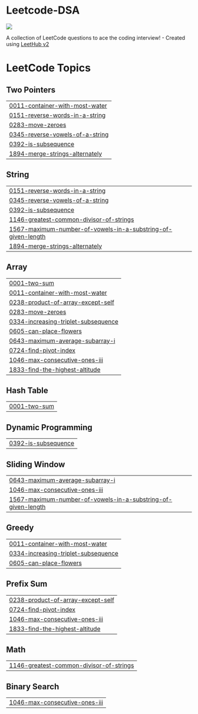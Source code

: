 # Leetcode-DSA

![](https://leetcard.jacoblin.cool/akashacharya03?ext=heatmap)

A collection of LeetCode questions to ace the coding interview! - Created using [LeetHub v2](https://github.com/arunbhardwaj/LeetHub-2.0)

<!---LeetCode Topics Start-->
# LeetCode Topics
## Two Pointers
|  |
| ------- |
| [0011-container-with-most-water](https://github.com/AkashAcharya03/Leetcode-DSA/tree/master/0011-container-with-most-water) |
| [0151-reverse-words-in-a-string](https://github.com/AkashAcharya03/Leetcode-DSA/tree/master/0151-reverse-words-in-a-string) |
| [0283-move-zeroes](https://github.com/AkashAcharya03/Leetcode-DSA/tree/master/0283-move-zeroes) |
| [0345-reverse-vowels-of-a-string](https://github.com/AkashAcharya03/Leetcode-DSA/tree/master/0345-reverse-vowels-of-a-string) |
| [0392-is-subsequence](https://github.com/AkashAcharya03/Leetcode-DSA/tree/master/0392-is-subsequence) |
| [1894-merge-strings-alternately](https://github.com/AkashAcharya03/Leetcode-DSA/tree/master/1894-merge-strings-alternately) |
## String
|  |
| ------- |
| [0151-reverse-words-in-a-string](https://github.com/AkashAcharya03/Leetcode-DSA/tree/master/0151-reverse-words-in-a-string) |
| [0345-reverse-vowels-of-a-string](https://github.com/AkashAcharya03/Leetcode-DSA/tree/master/0345-reverse-vowels-of-a-string) |
| [0392-is-subsequence](https://github.com/AkashAcharya03/Leetcode-DSA/tree/master/0392-is-subsequence) |
| [1146-greatest-common-divisor-of-strings](https://github.com/AkashAcharya03/Leetcode-DSA/tree/master/1146-greatest-common-divisor-of-strings) |
| [1567-maximum-number-of-vowels-in-a-substring-of-given-length](https://github.com/AkashAcharya03/Leetcode-DSA/tree/master/1567-maximum-number-of-vowels-in-a-substring-of-given-length) |
| [1894-merge-strings-alternately](https://github.com/AkashAcharya03/Leetcode-DSA/tree/master/1894-merge-strings-alternately) |
## Array
|  |
| ------- |
| [0001-two-sum](https://github.com/AkashAcharya03/Leetcode-DSA/tree/master/0001-two-sum) |
| [0011-container-with-most-water](https://github.com/AkashAcharya03/Leetcode-DSA/tree/master/0011-container-with-most-water) |
| [0238-product-of-array-except-self](https://github.com/AkashAcharya03/Leetcode-DSA/tree/master/0238-product-of-array-except-self) |
| [0283-move-zeroes](https://github.com/AkashAcharya03/Leetcode-DSA/tree/master/0283-move-zeroes) |
| [0334-increasing-triplet-subsequence](https://github.com/AkashAcharya03/Leetcode-DSA/tree/master/0334-increasing-triplet-subsequence) |
| [0605-can-place-flowers](https://github.com/AkashAcharya03/Leetcode-DSA/tree/master/0605-can-place-flowers) |
| [0643-maximum-average-subarray-i](https://github.com/AkashAcharya03/Leetcode-DSA/tree/master/0643-maximum-average-subarray-i) |
| [0724-find-pivot-index](https://github.com/AkashAcharya03/Leetcode-DSA/tree/master/0724-find-pivot-index) |
| [1046-max-consecutive-ones-iii](https://github.com/AkashAcharya03/Leetcode-DSA/tree/master/1046-max-consecutive-ones-iii) |
| [1833-find-the-highest-altitude](https://github.com/AkashAcharya03/Leetcode-DSA/tree/master/1833-find-the-highest-altitude) |
## Hash Table
|  |
| ------- |
| [0001-two-sum](https://github.com/AkashAcharya03/Leetcode-DSA/tree/master/0001-two-sum) |
## Dynamic Programming
|  |
| ------- |
| [0392-is-subsequence](https://github.com/AkashAcharya03/Leetcode-DSA/tree/master/0392-is-subsequence) |
## Sliding Window
|  |
| ------- |
| [0643-maximum-average-subarray-i](https://github.com/AkashAcharya03/Leetcode-DSA/tree/master/0643-maximum-average-subarray-i) |
| [1046-max-consecutive-ones-iii](https://github.com/AkashAcharya03/Leetcode-DSA/tree/master/1046-max-consecutive-ones-iii) |
| [1567-maximum-number-of-vowels-in-a-substring-of-given-length](https://github.com/AkashAcharya03/Leetcode-DSA/tree/master/1567-maximum-number-of-vowels-in-a-substring-of-given-length) |
## Greedy
|  |
| ------- |
| [0011-container-with-most-water](https://github.com/AkashAcharya03/Leetcode-DSA/tree/master/0011-container-with-most-water) |
| [0334-increasing-triplet-subsequence](https://github.com/AkashAcharya03/Leetcode-DSA/tree/master/0334-increasing-triplet-subsequence) |
| [0605-can-place-flowers](https://github.com/AkashAcharya03/Leetcode-DSA/tree/master/0605-can-place-flowers) |
## Prefix Sum
|  |
| ------- |
| [0238-product-of-array-except-self](https://github.com/AkashAcharya03/Leetcode-DSA/tree/master/0238-product-of-array-except-self) |
| [0724-find-pivot-index](https://github.com/AkashAcharya03/Leetcode-DSA/tree/master/0724-find-pivot-index) |
| [1046-max-consecutive-ones-iii](https://github.com/AkashAcharya03/Leetcode-DSA/tree/master/1046-max-consecutive-ones-iii) |
| [1833-find-the-highest-altitude](https://github.com/AkashAcharya03/Leetcode-DSA/tree/master/1833-find-the-highest-altitude) |
## Math
|  |
| ------- |
| [1146-greatest-common-divisor-of-strings](https://github.com/AkashAcharya03/Leetcode-DSA/tree/master/1146-greatest-common-divisor-of-strings) |
## Binary Search
|  |
| ------- |
| [1046-max-consecutive-ones-iii](https://github.com/AkashAcharya03/Leetcode-DSA/tree/master/1046-max-consecutive-ones-iii) |
<!---LeetCode Topics End-->

